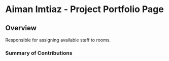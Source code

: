 # Aiman Imtiaz - Project Portfolio Page

## Overview
Responsible for assigning available staff to rooms.


### Summary of Contributions
